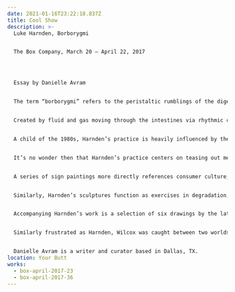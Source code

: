 ```yaml
---
date: 2021-01-16T23:22:18.837Z
title: Cool Show
description: >-
  Luke Harnden, Borborygmi


  The Box Company, March 20 – April 22, 2017




  Essay by Danielle Avram


  The term “borborygmi” refers to the peristaltic rumblings of the digestive system. 


  Created by fluid and gas moving through the intestines via rhythmic contractions, the noises are indicative of naturally occurring processes, as food consumption and break down (or the lack thereof) affects auditory output. Often referred to as the “second brain,” the digestive track has a long history of being misunderstood, and even today – particularly with industrialized food production and genetic modification – the relationship between food intake and emotional, physical, and mental well-being is subjective and speculative. The works of Luke Harnden function similarly to borborygmi. The artist uses highly intuitive, systematic, processes to break down worldly information into visual noise that, above all else, is concerned with the collective versus individual of human existence. 


  A child of the 1980s, Harnden’s practice is heavily influenced by the technological and cultural revolutions of the decade, particularly the rise of the information superhighway. Steeped in the sort of self-made mythologies that accompany youthful insularity, his work encapsulates the disillusionment many of us of that era (the so-called “Cuspers” who float between Gen X and Millennial) feel, our formative years spent in the perpetual collision of the old and the new, a series of last gasps and lurches forward, the promise of “something better” always on the horizon. We are neither our prideful, God-fearing predecessors, nor have the savvy idealism of our successors. Wedged between the two, we are the magical realists, or perhaps, the realists who are still searching for the magical.


  It’s no wonder then that Harnden’s practice centers on teasing out meaning in the intangible. Elegantly crude, the works are exercises in dissection, rearrangement, and reanimation – Frankensteinian meshes of man and machine. His paintings are generated using an algorithmic process that expands simple gestures into complex visual arrangements. Using handmade stencils to overlay moire patterns on canvases thickly lacquered with acrylic paint, the artist creates digital-looking skins that split as the paint dries, literally breaking down the real and the virtual. Further expanding on this process, Harnden’s more recent paintings incorporate collages of mass-market photos that have been spliced apart and rearranged, peeking out from behind the same fuzzy pattern like ghostly images materializing in television static.


  A series of sign paintings more directly references consumer culture, featuring iconic logos reduced to studies in shape and color. Using a process similar to monotyping, Harnden paints the signs on plastic sheeting, later transferring them to canvas so the backside becomes exposed, the paint rendered soft and pulpy, like the fading of a graphic on a worn t-shirt. Stripped of their cool commerciality, the signs become cultural artifacts, handcrafted odes to the ubiquitous. It’s a tongue-in-cheek nod to the paradoxical nature of advertising as a representation of both the individual and the collective: the mass production of ideologies which are then co-opted as personal statements, the messages becoming worn or obsolete with the passage of time.


  Similarly, Harnden’s sculptures function as exercises in degradation, addressing the breakdown between original and facsimile, and the inherent instability of information processing. Created by carving, burning, and staining stacks of paper into totemic, wizard-like, figures, the sculptures exist simultaneously as originals and multiples, with the initial form serving as the prototype for each successive copy. The resolution deteriorates with each new iteration, similar to image compression loss or rasterized pixilation. The pieces address the issue of mechanical reproduction – as it applies to both fabricating art objects as well as rendering three-dimensional objects into two-dimensional photographs – particularly prescient given that the likelihood of artworks being viewed solely through smartphone and computer screens grows increasingly higher.


  Accompanying Harnden’s work is a selection of six drawings by the late Dallas-based artist, John Wilcox. Known for his introverted practice that spawned a deeply personal visual language, Wilcox found his artistic footing during a two year sojourn to the California coastal town of Carpinteria in the early 1980s, deliberately sequestering himself from the art world so he could better listen to his own intuition. Made during that time, the drawings feature hundreds of small repetitive marks, tightly arranged and layered into dense black squares. Like Harnden’s algorithmic paintings, Wilcox’s drawings employ a systematic process of recursion to create undulating patterns that shift within themselves in endless feedback loops.


  Similarly frustrated as Harnden, Wilcox was caught between two worlds: his desire to be an artist and his small town Texas roots. He shifted between New York, California, and his home state, struggling with finding his place while dealing with his own insecurities and self-doubts. Living in New York City during the peak of the AIDS crisis, Wilcox witnessed the deaths of many of his contemporaries, and endured a lengthy battling with HIV himself, before passing in 2012. Knowing this, his mark making becomes an act of meditative quantification, a therapy of sorts for marking the passage of time and people. Or perhaps it is an internal rumination of the process of biological destruction, cells caught in a never-ending war with each other, the resulting black masses borborygmi expelled into the world. For both Wilcox and Harnden the ultimate struggle is whether or not the whole is actually greater than the sum of its parts – the push-and-pull between the individual and the collective, and the grasping for a synergy that can be felt, but remains forever slightly out of reach. 


  Danielle Avram is a writer and curator based in Dallas, TX.
location: Your Butt
works:
  - box-april-2017-23
  - box-april-2017-36
---
```

